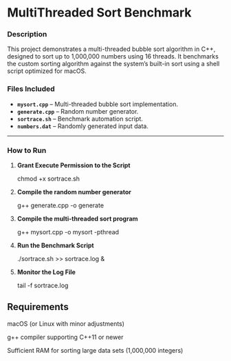 # MultiThreaded Sort Benchmark

### Description
This project demonstrates a multi-threaded bubble sort algorithm in C++, designed to sort up to 1,000,000 numbers using 16 threads. It benchmarks the custom sorting algorithm against the system’s built-in sort using a shell script optimized for macOS.

### Files Included
- **`mysort.cpp`** – Multi-threaded bubble sort implementation.
- **`generate.cpp`** – Random number generator.
- **`sortrace.sh`** – Benchmark automation script.
- **`numbers.dat`** – Randomly generated input data.
  

---

### How to Run

1. **Grant Execute Permission to the Script**

   chmod +x sortrace.sh
2. **Compile the random number generator**

   g++ generate.cpp -o generate
3. **Compile the multi-threaded sort program**

   g++ mysort.cpp -o mysort -pthread
4. **Run the Benchmark Script**

   ./sortrace.sh >> sortrace.log &
5. **Monitor the Log File**

   tail -f sortrace.log

## Requirements 

macOS (or Linux with minor adjustments) 

g++ compiler supporting C++11 or newer 

Sufficient RAM for sorting large data sets (1,000,000 integers)





